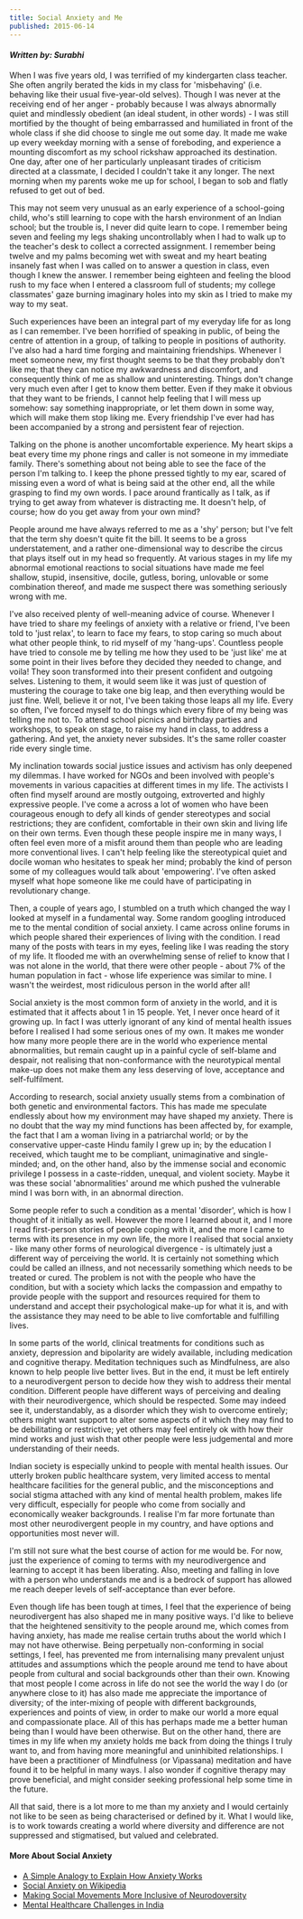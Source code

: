 ```yaml
---
title: Social Anxiety and Me
published: 2015-06-14
---
```


#### *Written by: Surabhi*

When I was five years old, I was terrified of my kindergarten class teacher. She often angrily berated the kids in my class for 'misbehaving' (i.e. behaving like their usual five-year-old selves). Though I was never at the receiving end of her anger - probably because I was always abnormally quiet and mindlessly obedient (an ideal student, in other words) - I was still mortified by the thought of being embarrassed and humiliated in front of the whole class if she did choose to single me out some day. It made me wake up every weekday morning with a sense of foreboding, and experience a mounting discomfort as my school rickshaw approached its destination. One day, after one of her particularly unpleasant tirades of criticism directed at a classmate, I decided I couldn't take it any longer. The next morning when my parents woke me up for school, I began to sob and flatly refused to get out of bed.

This may not seem very unusual as an early experience of a school-going child, who's still learning to cope with the harsh environment of an Indian school; but the trouble is, I never did quite learn to cope. I remember being seven and feeling my legs shaking uncontrollably when I had to walk up to the teacher's desk to collect a corrected assignment.  I remember being twelve and my palms becoming wet with sweat and my heart beating insanely fast when I was called on to answer a question in class, even though I knew the answer. I remember being eighteen and feeling the blood rush to my face when I entered a classroom full of students; my college classmates' gaze burning imaginary holes into my skin as I tried to make my way to my seat.

Such experiences have been an integral part of my everyday life for as long as I can remember. I've been horrified of speaking in public, of being the centre of attention in a group, of talking to people in positions of authority. I've also had a hard time forging and maintaining friendships. Whenever I meet someone new, my first thought seems to be that they probably don't like me; that they can notice my awkwardness and discomfort, and consequently think of me as shallow and uninteresting. Things don't change very much even after I get to know them better. Even if they make it obvious that they want to be friends, I cannot help feeling that I will mess up somehow: say something inappropriate, or let them down in some way, which will make them stop liking me. Every friendship I've ever had has been accompanied by a strong and persistent fear of rejection.

Talking on the phone is another uncomfortable experience. My heart skips a beat every time my phone rings and caller is not someone in my immediate family. There's something about not being able to see the face of the person I'm talking to. I keep the phone pressed tightly to my ear, scared of missing even a word of what is being said at the other end, all the while grasping to find my own words. I pace around frantically as I talk, as if trying to get away from whatever is distracting me. It doesn't help, of course; how do you get away from your own mind?

People around me have always referred to me as a 'shy' person; but I've felt that the term shy doesn't quite fit the bill. It seems to be a gross understatement, and a rather one-dimensional way to describe the circus that plays itself out in my head so frequently. At various stages in my life my abnormal emotional reactions to social situations have made me feel shallow, stupid, insensitive, docile, gutless, boring, unlovable or some combination thereof, and made me suspect there was something seriously wrong with me.

I've also received plenty of well-meaning advice of course. Whenever I have tried to share my feelings of anxiety with a relative or friend, I've been told to 'just relax', to learn to face my fears, to stop caring so much about what other people think, to rid myself of my 'hang-ups'. Countless people have tried to console me by telling me how they used to be 'just like' me at some point in their lives before they decided they needed to change, and voila! They soon transformed into their present confident and outgoing selves. Listening to them, it would seem like it was just of question of mustering the courage to take one big leap, and then everything would be just fine. Well, believe it or not, I've been taking those leaps all my life. Every so often, I've forced myself to do things which every fibre of my being was telling me not to. To attend school picnics and birthday parties and workshops, to speak on stage, to raise my hand in class, to address a gathering. And yet, the anxiety never subsides. It's the same roller coaster ride every single time.

My inclination towards social justice issues and activism has only deepened my dilemmas. I have worked for NGOs and been involved with people's movements in various capacities at different times in my life. The activists I often find myself around are mostly outgoing, extroverted and highly expressive people. I've come a across a lot of women who have been courageous enough to defy all kinds of gender stereotypes and social restrictions; they are confident, comfortable in their own skin and living life on their own terms. Even though these people inspire me in many ways, I often feel even more of a misfit around them than people who are leading more conventional lives. I can't help feeling like the stereotypical quiet and docile woman who hesitates to speak her mind; probably the kind of person some of my colleagues would talk about 'empowering'. I've often asked myself what hope someone like me could have of participating in revolutionary change.

Then, a couple of years ago, I stumbled on a truth which changed the way I looked at myself in a fundamental way. Some random googling introduced me to the mental condition of social anxiety. I came across online forums in which people shared their experiences of living with the condition. I read many of the posts with tears in my eyes, feeling like I was reading the story of my life. It flooded me with an overwhelming sense of relief to know that I was not alone in the world, that there were other people - about 7% of the human population in fact - whose life experience was similar to mine. I wasn't the weirdest, most ridiculous person in the world after all!

Social anxiety is the most common form of anxiety in the world, and it is estimated that it affects about 1 in 15 people. Yet, I never once heard of it growing up. In fact I was utterly ignorant of any kind of mental health issues before I realised I had some serious ones of my own. It makes me wonder how many more people there are in the world who experience mental abnormalities, but remain caught up in a painful cycle of self-blame and despair, not realising that non-conformance with the neurotypical mental make-up does not make them any less deserving of love, acceptance and self-fulfilment.

According to research, social anxiety usually stems from a combination of both genetic and environmental factors. This has made me speculate endlessly about how my environment may have shaped my anxiety. There is no doubt that the way my mind functions has been affected by, for example, the fact that I am a woman living in a patriarchal world; or by the conservative upper-caste Hindu family I grew up in; by the education I received, which taught me to be compliant, unimaginative and single-minded; and, on the other hand, also by the immense social and economic privilege I possess in a caste-ridden, unequal, and violent society. Maybe it was these social 'abnormalities' around me which pushed the vulnerable mind I was born with, in an abnormal direction.

Some people refer to such a condition as a mental 'disorder', which is how I thought of it initially as well. However the more I learned about it, and I more I read first-person stories of people coping with it, and the more I came to terms with its presence in my own life, the more I realised that social anxiety - like many other forms of neurological divergence - is ultimately just a different way of perceiving the world. It is certainly not something which could be called an illness, and not necessarily something which needs to be treated or cured. The problem is not with the people who have the condition, but with a society which lacks the compassion and empathy to provide people with the support and resources required for them to understand and accept their psychological make-up for what it is, and with the assistance they may need to be able to live comfortable and fulfilling lives.

In some parts of the world, clinical treatments for conditions such as anxiety, depression and bipolarity are widely available, including medication and cognitive therapy. Meditation techniques such as Mindfulness, are also known to help people live better lives. But in the end, it must be left entirely to a neurodivergent person to decide how they wish to address their mental condition. Different people have different ways of perceiving and dealing with their neurodivergence, which should be respected. Some may indeed see it, understandably, as a disorder which they wish to overcome entirely; others might want support to alter some aspects of it which they may find to be debilitating or restrictive; yet others may feel entirely ok with how their mind works and just wish that other people were less judgemental and more understanding of their needs.

Indian society is especially unkind to people with mental health issues. Our utterly broken public healthcare system, very limited access to mental healthcare facilities for the general public, and the misconceptions and social stigma attached with any kind of mental health problem, makes life very difficult, especially for people who come from socially and economically weaker backgrounds. I realise I'm far more fortunate than most other neurodivergent people in my country, and have options and opportunities most never will.

I'm still not sure what the best course of action for me would be. For now, just the experience of coming to terms with my neurodivergence and learning to accept it has been liberating. Also, meeting and falling in love with a person who understands me and is a bedrock of support has allowed me reach deeper levels of self-acceptance than ever before.

Even though life has been tough at times, I feel that the experience of being neurodivergent has also shaped me in many positive ways. I'd like to believe that the heightened sensitivity to the people around me, which comes from having anxiety, has made me realise certain truths about the world which I may not have otherwise. Being perpetually non-conforming in social settings, I feel, has prevented me from internalising many prevalent unjust attitudes and assumptions which the people around me tend to have about people from cultural and social backgrounds other than their own. Knowing that most people I come across in life do not see the world the way I do (or anywhere close to it) has also made me appreciate the importance of diversity; of the inter-mixing of people with different backgrounds, experiences and points of view, in order to make our world a more equal and compassionate place. All of this has perhaps made me a better human being than I would have been otherwise. But on the other hand, there are times in my life when my anxiety holds me back from doing the things I truly want to, and from having more meaningful and uninhibited relationships. I have been a practitioner of Mindfulness (or Vipassana) meditation and have found it to be helpful in many ways. I also wonder if cognitive therapy may prove beneficial, and might consider seeking professional help some time in the future.

All that said, there is a lot more to me than my anxiety and I would certainly not like to be seen as being characterised or defined by it. What I would like, is to work towards creating a world where diversity and difference are not suppressed and stigmatised, but valued and celebrated.

#### More About Social Anxiety

* [A Simple Analogy to Explain How Anxiety Works](http://snapdraws.tumblr.com/post/50082858616/apologies-for-the-terrible-image-quality-im)
* [Social Anxiety on Wikipedia](https://en.wikipedia.org/wiki/Social_anxiety)
* [Making Social Movements More Inclusive of Neurodoversity](http://everydayfeminism.com/2015/06/neurodiversity-social-justice/)
* [Mental Healthcare Challenges in India](http://www.theguardian.com/global-development/2014/dec/29/india-mental-healthcare-challenges)
